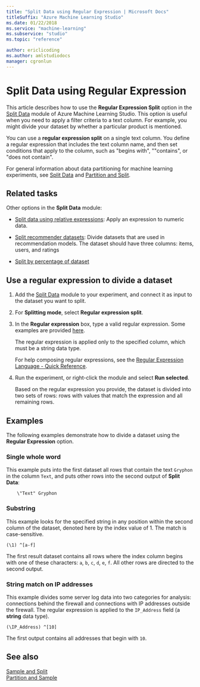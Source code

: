 ```yaml
---
title: "Split Data using Regular Expression | Microsoft Docs"
titleSuffix: "Azure Machine Learning Studio"
ms.date: 01/22/2018
ms.service: "machine-learning"
ms.subservice: "studio"
ms.topic: "reference"

author: ericlicoding
ms.author: amlstudiodocs
manager: cgronlun
---
```

# Split Data using Regular Expression

This article describes how to use the **Regular Expression Split** option in the [Split Data](split-data.md) module of Azure Machine Learning Studio. This option is useful when you need to apply a filter criteria to a text column. For example, you might divide your dataset by whether a particular product is mentioned.

You can use a **regular expression split** on a single text column. You define a regular expression that includes the text column name, and then set conditions that apply to the column, such as "begins with", ""contains", or "does not contain".

For general information about data partitioning for machine learning experiments, see [Split Data](split-data.md) and [Partition and Split](partition-and-sample.md). 

## Related tasks

Other options in the **Split Data** module:

+ [Split data using relative expressions](split-data-using-relative-expression.md): Apply an expression to numeric data. 

+ [Split recommender datasets](split-data-using-recommender-split.md): Divide datasets that are used in recommendation models. The dataset should have three columns: items, users, and ratings 

+ [Split by percentage of dataset](split-data-using-split-rows.md)

##  Use a regular expression to divide a dataset
  
1.  Add the [Split Data](split-data.md) module to your experiment, and connect it as input to the dataset you want to split.  
  
2.  For **Splitting mode**, select **Regular expression split**.

3. In the **Regular expression** box, type a valid regular expression. Some examples are provided [here](#bkmk_RegularExpressionExamples).
  
    The regular expression is applied only to the specified column, which must be a string data type.

    For help composing regular expressions, see the [Regular Expression Language - Quick Reference](https://docs.microsoft.com/dotnet/standard/base-types/regular-expression-language-quick-reference).

4. Run the experiment, or right-click the module and select **Run selected**.

    Based on the regular expression you provide, the dataset is divided into two sets of rows: rows with values that match the expression and all remaining rows. 

##  <a name="bkmk_RegularExpressionExamples"></a> Examples  

The following examples demonstrate how to divide a dataset using the **Regular Expression** option. 

### Single whole word 

This example puts into the first dataset all rows that contain the text `Gryphon` in the column `Text`, and puts other rows into the second output of **Split Data**:

```text
    \"Text" Gryphon  
```

### Substring

This example looks for the specified string in any position within the second column of the dataset, denoted here by the index value of 1. The match is case-sensitive.

```text
(\1) ^[a-f]
```

The first result dataset contains all rows where the index column begins with one of these characters: `a`, `b`, `c`, `d`, `e`, `f`. All other rows are directed to the second output.

### String match on IP addresses

This example divides some server log data into two categories for analysis: connections behind the firewall and connections with IP addresses outside the firewall. The regular expression is applied to the `IP_Address` field (a **string** data type).

```text
(\IP_Address) ^[10]
```

The first output contains all addresses that begin with `10`.

## See also

 [Sample and Split](data-transformation-sample-and-split.md)    
 [Partition and Sample](partition-and-sample.md)    

